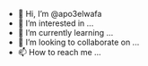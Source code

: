 - 👋 Hi, I’m @apo3elwafa
- 👀 I’m interested in ...
- 🌱 I’m currently learning ...
- 💞️ I’m looking to collaborate on ...
- 📫 How to reach me ...

<!---
apo3elwafa/apo3elwafa is a ✨ special ✨ repository because its `README.md` (this file) appears on your GitHub profile.
You can click the Preview link to take a look at your changes.
--->

